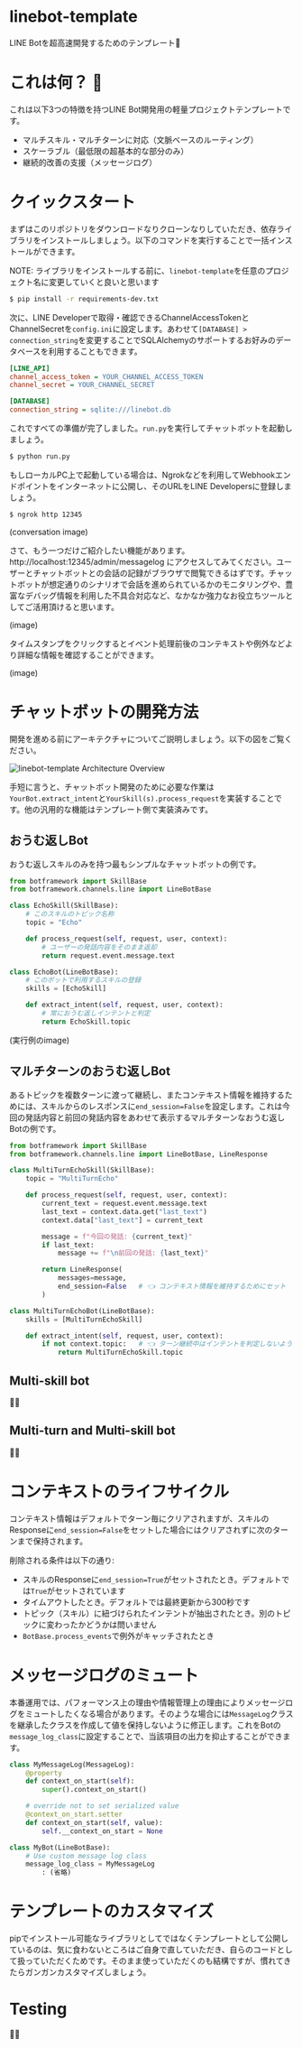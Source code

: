 # linebot-template

LINE Botを超高速開発するためのテンプレート🚀

# これは何？ 🤔

これは以下3つの特徴を持つLINE Bot開発用の軽量プロジェクトテンプレートです。

- マルチスキル・マルチターンに対応（文脈ベースのルーティング）
- スケーラブル（最低限の超基本的な部分のみ）
- 継続的改善の支援（メッセージログ）

# クイックスタート

まずはこのリポジトリをダウンロードなりクローンなりしていただき、依存ライブラリをインストールしましょう。以下のコマンドを実行することで一括インストールができます。

NOTE: ライブラリをインストールする前に、`linebot-template`を任意のプロジェクト名に変更していくと良いと思います

```bash
$ pip install -r requirements-dev.txt
```

次に、LINE Developerで取得・確認できるChannelAccessTokenとChannelSecretを`config.ini`に設定します。あわせて`[DATABASE] > connection_string`を変更することでSQLAlchemyのサポートするお好みのデータベースを利用することもできます。

```ini
[LINE_API]
channel_access_token = YOUR_CHANNEL_ACCESS_TOKEN
channel_secret = YOUR_CHANNEL_SECRET

[DATABASE]
connection_string = sqlite:///linebot.db
```

これですべての準備が完了しました。`run.py`を実行してチャットボットを起動しましょう。

```bash
$ python run.py
```

もしローカルPC上で起動している場合は、Ngrokなどを利用してWebhookエンドポイントをインターネットに公開し、そのURLをLINE Developersに登録しましょう。

```bash
$ ngrok http 12345
```

(conversation image)

さて、もう一つだけご紹介したい機能があります。http://localhost:12345/admin/messagelog にアクセスしてみてください。ユーザーとチャットボットとの会話の記録がブラウザで閲覧できるはずです。チャットボットが想定通りのシナリオで会話を進められているかのモニタリングや、豊富なデバッグ情報を利用した不具合対応など、なかなか強力なお役立ちツールとしてご活用頂けると思います。

(image)

タイムスタンプをクリックするとイベント処理前後のコンテキストや例外などより詳細な情報を確認することができます。

(image)


# チャットボットの開発方法

開発を進める前にアーキテクチャについてご説明しましょう。以下の図をご覧ください。

![linebot-template Architecture Overview](https://uezo.blob.core.windows.net/github/linebot-template/linebot-template-architecture.png)

手短に言うと、チャットボット開発のために必要な作業は`YourBot.extract_intent`と`YourSkill(s).process_request`を実装することです。他の汎用的な機能はテンプレート側で実装済みです。

## おうむ返しBot

おうむ返しスキルのみを持つ最もシンプルなチャットボットの例です。

```python
from botframework import SkillBase
from botframework.channels.line import LineBotBase

class EchoSkill(SkillBase):
    # このスキルのトピック名称
    topic = "Echo"

    def process_request(self, request, user, context):
        # ユーザーの発話内容をそのまま返却
        return request.event.message.text

class EchoBot(LineBotBase):
    # このボットで利用するスキルの登録
    skills = [EchoSkill]

    def extract_intent(self, request, user, context):
        # 常におうむ返しインテントと判定
        return EchoSkill.topic
```

(実行例のimage)

## マルチターンのおうむ返しBot

あるトピックを複数ターンに渡って継続し、またコンテキスト情報を維持するためには、スキルからのレスポンスに`end_session=False`を設定します。これは今回の発話内容と前回の発話内容をあわせて表示するマルチターンなおうむ返しBotの例です。

```python
from botframework import SkillBase
from botframework.channels.line import LineBotBase, LineResponse

class MultiTurnEchoSkill(SkillBase):
    topic = "MultiTurnEcho"

    def process_request(self, request, user, context):
        current_text = request.event.message.text
        last_text = context.data.get("last_text")
        context.data["last_text"] = current_text

        message = f"今回の発話: {current_text}"
        if last_text:
            message += f"\n前回の発話: {last_text}"

        return LineResponse(
            messages=message,
            end_session=False   # 👈 コンテキスト情報を維持するためにセット
        )

class MultiTurnEchoBot(LineBotBase):
    skills = [MultiTurnEchoSkill]

    def extract_intent(self, request, user, context):
        if not context.topic:   # 👈 ターン継続中はインテントを判定しないように条件を追加
            return MultiTurnEchoSkill.topic
```


## Multi-skill bot

📝🤔

## Multi-turn and Multi-skill bot

📝🤔

# コンテキストのライフサイクル

コンテキスト情報はデフォルトでターン毎にクリアされますが、スキルのResponseに`end_session=False`をセットした場合にはクリアされずに次のターンまで保持されます。

削除される条件は以下の通り:

- スキルのResponseに`end_session=True`がセットされたとき。デフォルトでは`True`がセットされています
- タイムアウトしたとき。デフォルトでは最終更新から300秒です
- トピック（スキル）に紐づけられたインテントが抽出されたとき。別のトピックに変わったかどうかは問いません
- `BotBase.process_events`で例外がキャッチされたとき


# メッセージログのミュート

本番運用では、パフォーマンス上の理由や情報管理上の理由によりメッセージログをミュートしたくなる場合があります。そのような場合には`MessageLog`クラスを継承したクラスを作成して値を保持しないように修正します。これをBotの`message_log_class`に設定することで、当該項目の出力を抑止することができます。

```python
class MyMessageLog(MessageLog):
    @property
    def context_on_start(self):
        super().context_on_start()

    # override not to set serialized value
    @context_on_start.setter
    def context_on_start(self, value):
        self.__context_on_start = None

class MyBot(LineBotBase):
    # Use custom message log class
    message_log_class = MyMessageLog
        : (省略)
```


# テンプレートのカスタマイズ

pipでインストール可能なライブラリとしてではなくテンプレートとして公開しているのは、気に食わないところはご自身で直していただき、自らのコードとして扱っていただくためです。そのまま使っていただくのも結構ですが、慣れてきたらガンガンカスタマイズしましょう。


# Testing

📝🤔

